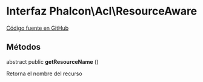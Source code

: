 # Interfaz **Phalcon\\Acl\\ResourceAware**

<a href="https://github.com/phalcon/cphalcon/blob/master/phalcon/acl/resourceaware.zep" class="btn btn-default btn-sm">Código fuente en GitHub</a>

## Métodos

abstract public **getResourceName** ()

Retorna el nombre del recurso